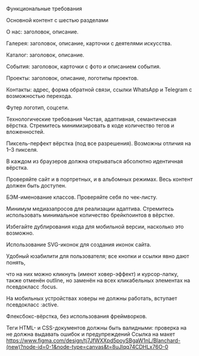 Функциональные требования

Основной контент с шестью разделами

О нас:
заголовок,
описание.

Галерея:
заголовок,
описание,
карточки с деятелями искусства.

Каталог:
заголовок,
описание.

События:
заголовок,
карточки с фото и описанием события.

Проекты:
заголовок,
описание, 
логотипы проектов.

Контакты:
адрес,
форма обратной связи,
ссылки WhatsApp и Telegram с возможностью перехода.

Футер
логотип,
соцсети.

Технологические требования
Чистая, адаптивная, семантическая вёрстка. Стремитесь минимизировать
в коде количество тегов и вложенностей.

Пиксель-перфект вёрстка (под все разрешения). Возможны отличия на
1–3 пикселя.

В каждом из браузеров должна открываться абсолютно идентичная вёрстка.

Проверяйте сайт и в портретных, и в альбомных режимах. Весь контент
должен быть доступен.

БЭМ-именование классов. Проверяйте себя по чек-листу.

Минимум медиазапросов для реализации адаптива. Стремитесь
использовать минимальное количество брейкпоинтов в вёрстке.

Избегайте дублирования кода для мобильной версии, насколько это
возможно. 

Использование SVG-иконок для создания иконок сайта.

Удобный юзабилити для пользователя; все кнопки и ссылки явно дают
понять,

что на них можно кликнуть (имеют ховер-эффект) и курсор-лапку, также
отменён outline, но заменён на всех кликабельных элементах на 
псевдокласс :focus.

На мобильных устройствах ховеры не должны работать, вступает
псевдокласс :active.

Флексбокс-вёрстка, без использования фреймворков.

Теги HTML- и CSS-документов должны быть валидными: проверка
на не должна выдавать ошибок и предупреждений 
Ссылка на макет https://www.figma.com/design/tj7JfWXXpd5poySBgaW1nL/Blanchard-(new)?node-id=0-1&node-type=canvas&t=8uJlqq74CDHLx76O-0
